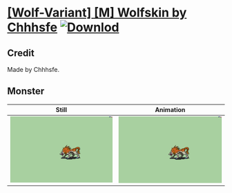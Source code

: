 # [\[Wolf-Variant\] \[M\] Wolfskin by Chhhsfe](./) [![Downlod](https://img.shields.io/badge/Download--red?style=social&logo=github)](https://minhaskamal.github.io/DownGit/#/home?url=https://github.com/Klokinator/FE-Repo/tree/main/Battle%20Animations%2FMonsters%20-%20Basic%20Types%2F%5BWolf-Variant%5D%20%5BM%5D%20Wolfskin%20by%20Chhhsfe%2F8.%20Monster)

## Credit

Made by Chhhsfe.

## Monster

| Still | Animation |
| :---: | :-------: |
| ![Monster still](./Monster_000.png) | ![Monster animation](./Monster.gif) |
